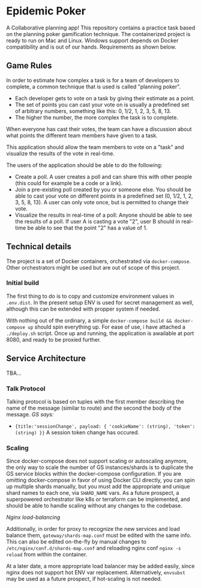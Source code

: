 # Epidemic Poker
A Collaborative planning app! This repository contains a practice task based on the planning poker gamification technique. The containerized project is ready to run on Mac and Linux. Windows support depends on Docker compatibility and is out of our hands. Requirements as shown below.

## Game Rules

In order to estimate how complex a task is for a team of developers to complete, a common technique that is used is called "planning poker".
- Each developer gets to vote on a task by giving their estimate as a point.
- The set of points you can cast your vote on is usually a predefined set of arbitrary numbers, something like this: 0, 1/2, 1, 2, 3, 5, 8, 13.
- The higher the number, the more complex the task is to complete.

When everyone has cast their votes, the team can have a discussion about what points the different team members have given to a task.

This application should allow the team members to vote on a "task" and visualize the results of the vote in real-time.

The users of the application should be able to do the following:
- Create a poll. A user creates a poll and can share this with other people (this could for example be a code or a link).
- Join a pre-existing poll created by you or someone else. You should be able to cast your vote on different points in a predefined set (0, 1/2, 1, 2, 3, 5, 8, 13). A user can only vote once, but is permitted to change their vote.
- Visualize the results in real-time of a poll: Anyone should be able to see the results of a poll. If user A is casting a vote "2", user B should in real-time be able to see that the point "2" has a value of 1.

## Technical details
The project is a set of Docker containers, orchestrated via `docker-compose`. Other orchestrators might be used but are out of scope of this project. 

### Initial build
The first thing to do is to copy and customize environment values in `.env.dist`. In the present setup ENV is used for secret management as well, although this can be extended with propper system if needed.

With nothing out of the ordinary, a simple `docker-compose build && docker-compose up` should spin everything up. For ease of use, i have attached a `./deploy.sh` script. Once up and running, the application is awailable at port 8080, and ready to be proxied further.

## Service Architecture
TBA...

### Talk Protocol
Talking protocol is based on tuples with the first member describing the name of the message (similar to route) and the second the body of the message.
*GS says:*
- `{title:'sessionChange', payload: { 'cookieName': (string), 'token': (string) }}` A session token change has occured.


### Scaling
Since docker-compose does not support scaling or autoscaling anymore, the only way to scale the number of GS instances/shards is to duplicate the GS service blocks within the docker-compose configuration.
If you are omitting docker-compose in favor of using Docker CLI directly, you can spin up multiple shards manually, but you must add the appropriate and unique shard names to each one, via `SHARD_NAME` vars. As a future prospect, a superpowered orchestrator like k8s or terraform can be implemented, and should be able to handle scaling without any changes to the codebase. 

*Nginx load-balancing*

Additionally, in order for proxy to recognize the new services and load balance them, `gateway/shards-map.conf` must be edited with the same info.
This can also be edited on-the-fly by manual changes to `/etc/nginx/conf.d/shards-map.conf` and reloading nginx conf `nginx -s reload` from within the container.

At a later date, a more appropriate load balancer may be added easily, since nginx does not support hot ENV var replacement.
Alternatively, `envsubst` may be used as a future prospect, if hot-scaling is not needed.